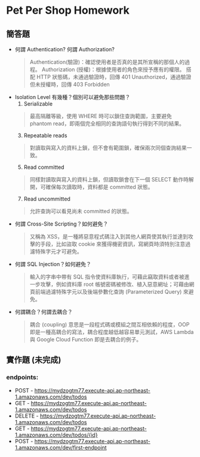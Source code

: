 # Pet Per Shop Homework

## 簡答題
- 何謂 Authentication? 何謂 Authorization?
    >Authentication(驗證)：確認使用者是否真的是其所宣稱的那個人的過程。
    >Authorization (授權)：根據使用者的角色來授予應有的權限。
    >搭配 HTTP 狀態碼，未通過驗證時，回傳 401 Unauthorized，通過驗證但未授權時，回傳 403 Forbidden
- Isolation Level 有幾種？個別可以避免那些問題？
    1. Serializable
    >最高隔離等級，使用 WHERE 時可以鎖住查詢範圍，主要避免 phantom read，即兩個完全相同的查詢語句執行得到不同的結果。
    3. Repeatable reads
    >對讀取與寫入的資料上鎖，但不會有範圍鎖，確保兩次同個查詢結果一致。
    5. Read committed
    >同樣對讀取與寫入的資料上鎖，但讀取鎖會在下一個 SELECT 動作時解開，可確保每次讀取時，資料都是 committed 狀態。
    7. Read uncommitted
    >允許查詢可以看見尚未 committed 的狀態。
- 何謂 Cross-Site Scripting？如何避免？
    >又稱為 XSS，是一種將惡意程式碼注入到其他人網頁使其執行並達到攻擊的手段，比如盜取 cookie 來獲得機密資訊，寫網頁時須特別注意過濾特殊字元才可避免。
- 何謂 SQL Injection？如何避免？
    >輸入的字串中帶有 SQL 指令使資料庫執行，可藉此竊取資料或者被進一步攻擊，例如資料庫 root 帳號密碼被修改、植入惡意網址；可藉由網頁前端過濾特殊字元以及後端參數化查詢 (Parameterized Query) 來避免。
- 何謂耦合？何謂去耦合？
    >耦合 (coupling) 意思是一段程式碼或模組之間互相依賴的程度，OOP 即是一種高耦合的寫法，耦合程度越低越容易單元測試，AWS Lambda 與 Google Cloud Function 即是去耦合的例子。

##  實作題 (未完成)

### endpoints:
- POST - https://mydzogtm77.execute-api.ap-northeast-1.amazonaws.com/dev/todos
- GET - https://mydzogtm77.execute-api.ap-northeast-1.amazonaws.com/dev/todos
- DELETE - https://mydzogtm77.execute-api.ap-northeast-1.amazonaws.com/dev/todos
- GET - https://mydzogtm77.execute-api.ap-northeast-1.amazonaws.com/dev/todos/{id}
- POST - https://mydzogtm77.execute-api.ap-northeast-1.amazonaws.com/dev/first-endpoint